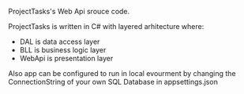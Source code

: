 ProjectTasks's Web Api srouce code.

ProjectTasks is written in C# with layered arhitecture where:
- DAL is data access layer
- BLL is business logic layer
- WebApi is presentation layer

Also app can be configured to run in local evourment by changing the ConnectionString of your own SQL Database in appsettings.json
